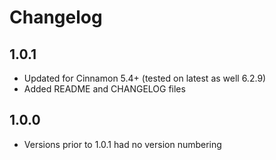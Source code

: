 # Changelog

## 1.0.1

* Updated for Cinnamon 5.4+ (tested on latest as well 6.2.9)
* Added README and CHANGELOG files

## 1.0.0

* Versions prior to 1.0.1 had no version numbering
